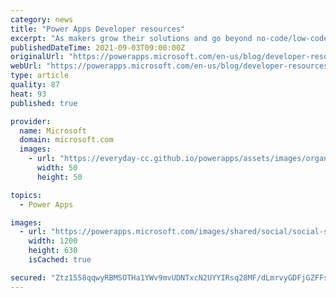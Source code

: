 ```yaml
---
category: news
title: "Power Apps Developer resources"
excerpt: "As makers grow their solutions and go beyond no-code/low-code, there are key pieces of information that makers need to connect to the Power Platform through the SDK, service endpoints or developer tools&#8230; this information is now readily available on the maker portal."
publishedDateTime: 2021-09-03T09:00:00Z
originalUrl: "https://powerapps.microsoft.com/en-us/blog/developer-resources/"
webUrl: "https://powerapps.microsoft.com/en-us/blog/developer-resources/"
type: article
quality: 87
heat: 93
published: true

provider:
  name: Microsoft
  domain: microsoft.com
  images:
    - url: "https://everyday-cc.github.io/powerapps/assets/images/organizations/microsoft.com-50x50.jpg"
      width: 50
      height: 50

topics:
  - Power Apps

images:
  - url: "https://powerapps.microsoft.com/images/shared/social/social-share-post-ignite.png"
    width: 1200
    height: 630
    isCached: true

secured: "Ztz1558qqwyRBMSOTHa1YWv9mvUDNTxcN2UYYIRsq28MF/dLmrvyGDFjGZFFsUe31Zk3lKVA8C5v/xV2YW4aEkxDAeXMHmNNK+TNcMT462PQqugfMnhmdlOUS6QzOUWKUeBSxlPpk5lRtpAt4WJf4KopxdQvp/wHSoV7RyoGlt8XsxVFKBROkh/9NEpINkF8fphEQqYxEOj7K+BtLqGNlX1jK0kPgduOVUXCi15y01TLRbhq/Bfq1STKDH7smKGtWT/Zb1pbjEFZ5sQRwALgc2T7WOVSJMjs8kOFR+vGp7nyQjSE7TRCExYPPyZDxzQDuhia9XuUef+vEis7QAsjA/nSHfVeaUnAsIsw596jRW8=;X9bDNrJlPRWPY3BpYtm7bA=="
---
```


